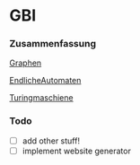 # GBI

### Zusammenfassung

[Graphen](Graphen.md)

[EndlicheAutomaten](EndlicheAutomaten.md)

[Turingmaschiene](Turingmaschiene.md)



### Todo

- [ ] add other stuff!
- [ ] implement website generator
